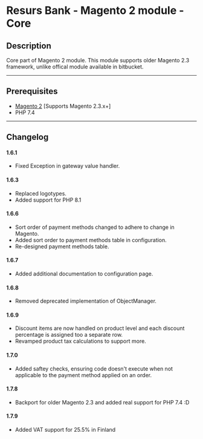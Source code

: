 
# Resurs Bank - Magento 2 module - Core

## Description

Core part of Magento 2 module. This module supports older Magento 2.3 framework, unlike offical module available in bitbucket.

---

## Prerequisites

* [Magento 2](https://devdocs.magento.com/guides/v2.4/install-gde/bk-install-guide.html) [Supports Magento 2.3.x+]
* PHP 7.4

---

## Changelog

#### 1.6.1

* Fixed Exception in gateway value handler.

#### 1.6.3

* Replaced logotypes.
* Added support for PHP 8.1 

#### 1.6.6

* Sort order of payment methods changed to adhere to change in Magento.
* Added sort order to payment methods table in configuration.
* Re-designed payment methods table.

#### 1.6.7

* Added additional documentation to configuration page.

#### 1.6.8

* Removed deprecated implementation of ObjectManager.

#### 1.6.9

* Discount items are now handled on product level and each discount percentage is assigned too a separate row.
* Revamped product tax calculations to support more.

#### 1.7.0

* Added saftey checks, ensuring code doesn't execute when not applicable to the payment method applied on an order.

#### 1.7.8

* Backport for older Magento 2.3 and added real support for PHP 7.4 :D

#### 1.7.9
* Added VAT support for 25.5% in Finland
